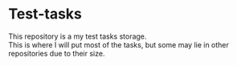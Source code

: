 # Test-tasks   
This repository is a my test tasks storage.   
This is where I will put most of the tasks, but some may lie in other repositories due to their size.
